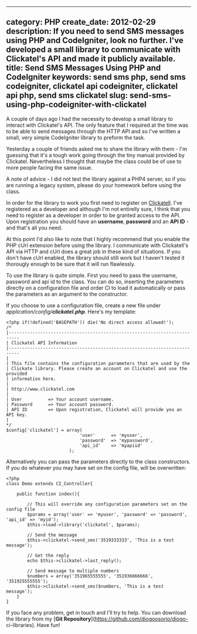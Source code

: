----
category: PHP
create_date: 2012-02-29
description: If you need to send SMS messages using PHP and CodeIgniter, look no further. I've developed a small library to communicate with Clickatel's API and made it publicly available.
title: Send SMS Messages Using PHP and CodeIgniter
keywords: send sms php, send sms codeigniter, clickatel api codeigniter, clickatel api php, send sms clickatel
slug: send-sms-using-php-codeigniter-with-clickatel
----

A couple of days ago I had the necessity to develop a small library to
interact with Clickatel's API. The only feature that I required at the time
was to be able to send messages through the HTTP API and so I've written a
small, very simple CodeIgniter library to preform the task.

Yesterday a couple of friends asked me to share the library with them - I'm
guessing that it's a tough work going through the tiny manual provided by
Clickatel. Nevertheless I thought that maybe the class could be of use to more
people facing the same issue.

A note of advice - I did not test the library against a PHP4 server, so if you
are running a legacy system, please do your homework before using the class.

In order for the library to work you first need to register on
[Clickatell](http://www.clickatell.com/). I've registered as a developer and
although I'm not entirelly sure, I think that you need to register as a
developer in order to be granted access to the API. Upon registration you
should have an **username**, **password** and an **API ID** - and that's all
you need.

At this point I'd also like to note that I highly recommend that you enable
the PHP cUrl extension before using the library. I communicate with
Clickatell's API via HTTP and cUrl does a great job in these kind of
situations. If you don't have cUrl enabled, the library should still work but
I haven't tested it thorougly enough to be sure that it will run flawlessly.

To use the library is quite simple. First you need to pass the username,
password and api id to the class. You can do so, inserting the parameters
directly on a configuration file and order CI to load it automatically or pass
the parameters as an argument to the constructor.

If you choose to use a configuration file, create a new file under
_application/config/**clickatel.php**_. Here's my template:

    
    <?php if(!defined('BASEPATH')) die('No direct access allowed!');
    /*
    |--------------------------------------------------------------------------
    | Clickatel API Information
    |--------------------------------------------------------------------------
    |
    | This file contains the configuration parameters that are used by the 
    | Clickate library. Please create an account on Clickatel and use the provided
    | information here.
    |
    | http://www.clickatel.com
    |
    | User 			=> Your account username.
    | Password		=> Your account password.
    | API ID		=> Upon registration, Clickatel will provide you an API key.
    |
    */
    $config['clickatel'] = array(
    							'user'		=> 'myuser',
    							'password'	=> 'mypassword',
    							'api_id'	=> 'myapiid'
    						);

Alternatively you can pass the parameters directly to the class constructors.
If you do whatever you may have set on the config file, will be overwritten:

    
    <?php
    class Demo extends CI_Controller{
    	
    	public function index(){
    		
    		// This will override any configuration parameters set on the config file
    		$params = array('user' => 'myuser', 'password' => 'password', 'api_id' => 'myid');	
    		$this->load->library('clickatel', $params);
    		
    		// Send the message
    		$this->clickatel->send_sms('3519333333', 'This is a test message');
    		
    		// Get the reply
    		echo $this->clickatel->last_reply();
    		
    		// Send message to multiple numbers
    		$numbers = array('351965555555', '351936666666', '351925555555');
    		$this->clickatel->send_sms($numbers, 'This is a test message');
    	}
    }

If you face any problem, get in touch and I'll try to help. You can download
the library from my [**Git Repository**](https://github.com/diogoosorio/diogo-
ci-libraries). Have fun!

